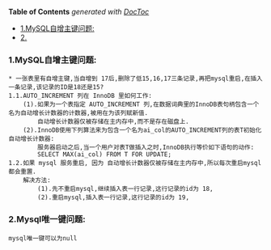 <!-- START doctoc generated TOC please keep comment here to allow auto update -->
<!-- DON'T EDIT THIS SECTION, INSTEAD RE-RUN doctoc TO UPDATE -->
**Table of Contents**  *generated with [DocToc](https://github.com/thlorenz/doctoc)*

- [1.MySQL自增主键问题:](#1mysql%E8%87%AA%E5%A2%9E%E4%B8%BB%E9%94%AE%E9%97%AE%E9%A2%98)
- [2.](#2)

<!-- END doctoc generated TOC please keep comment here to allow auto update -->

### 1.MySQL自增主键问题:
    * 一张表里有自增主键,当自增到 17后,删除了低15,16,17三条记录,再把mysql重启,在插入一条记录,该记录的ID是18还是15?
	1.1.AUTO_INCREMENT 列在 InnoDB 里如何工作:
		(1).如果为一个表指定 AUTO_INCREMENT 列,在数据词典里的InnoDB表句柄包含一个名为自动增长计数器的计数器,被用在为该列赋新值.
			自动增长计数器仅被存储在主内存中,而不是存在磁盘上.
		(2).InnoDB使用下列算法来为包含一个名为ai_col的AUTO_INCREMENT列的表T初始化自动增长计数器:
			服务器启动之后,当一个用户对表T做插入之时,InnoDB执行等价如下语句的动作:
			SELECT MAX(ai_col) FROM T FOR UPDATE;
	1.2.如果 mysql 服务重启, 因为 自动增长计数器仅被存储在主内存中,所以每次重启mysql都会重置.
		解决方法:
			(1).先不重启mysql,继续插入表一行记录,这行记录的id为 18,
			(2).重启mysql,插入表一行记录,这行记录的id为 19,

### 2.Mysql唯一键问题:
	mysql唯一键可以为null




